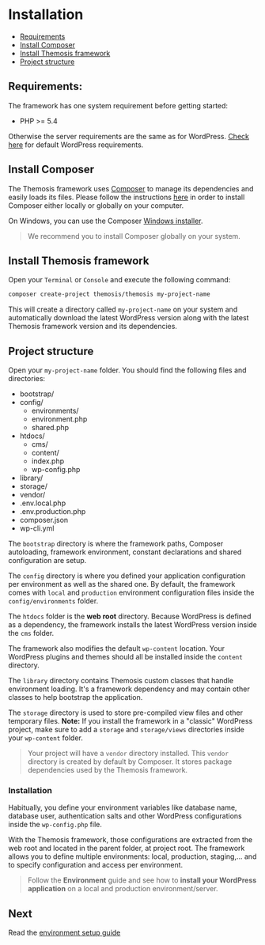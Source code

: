 Installation============- [Requirements](#requirements)
- [Install Composer](#install-composer)
- [Install Themosis framework](#install-themosis-framework)
- [Project structure](#project-structure)<a name="requirements"></a>Requirements:-------------The framework has one system requirement before getting started:- PHP >= 5.4Otherwise the server requirements are the same as for WordPress. [Check here](http://wordpress.org/about/requirements/) for default WordPress requirements.<a name="install-composer"></a>Install Composer----------------The Themosis framework uses [Composer](https://getcomposer.org/) to manage its dependencies and easily loads its files. Please follow the instructions [here](https://getcomposer.org/doc/00-intro.md) in order to install Composer either locally or globally on your computer.On Windows, you can use the Composer [Windows installer](https://getcomposer.org/Composer-Setup.exe).> We recommend you to install Composer globally on your system.<a name="install-themosis-framework"></a>Install Themosis framework--------------------------Open your `Terminal` or `Console` and execute the following command:```bashcomposer create-project themosis/themosis my-project-name```This will create a directory called `my-project-name` on your system and automatically download the latest WordPress version along with the latest Themosis framework version and its dependencies.<a name="project-structure"></a>Project structure-----------------Open your `my-project-name` folder. You should find the following files and directories:- bootstrap/- config/	- environments/	- environment.php	- shared.php- htdocs/	- cms/	- content/	- index.php	- wp-config.php- library/- storage/- vendor/- .env.local.php- .env.production.php- composer.json- wp-cli.ymlThe `bootstrap` directory is where the framework paths, Composer autoloading, framework environment, constant declarations and shared configuration are setup.The `config` directory is where you defined your application configuration per environment as well as the shared one. By default, the framework comes with `local` and `production` environment configuration files inside the `config/environments` folder.The `htdocs` folder is the **web root** directory. Because WordPress is defined as a dependency, the framework installs the latest WordPress version inside the `cms` folder.The framework also modifies the default `wp-content` location. Your WordPress plugins and themes should all be installed inside the `content` directory.The `library` directory contains Themosis custom classes that handle environment loading. It's a framework dependency and may contain other classes to help bootstrap the application.The `storage` directory is used to store pre-compiled view files and other temporary files. **Note:** If you install the framework in a "classic" WordPress project, make sure to add a `storage` and `storage/views` directories inside your `wp-content` folder.> Your project will have a `vendor` directory installed. This `vendor` directory is created by default by Composer. It stores package dependencies used by the Themosis framework.### InstallationHabitually, you define your environment variables like database name, database user, authentication salts and other WordPress configurations inside the `wp-config.php` file.With the Themosis framework, those configurations are extracted from the web root and located in the parent folder, at project root. The framework allows you to define multiple environments: local, production, staging,... and to specify configuration and access per environment.> Follow the **Environment** guide and see how to **install your WordPress application** on a local and production environment/server.Next----Read the [environment setup guide]({{url}}/environment)